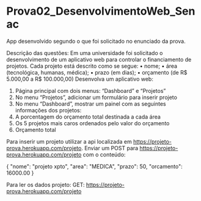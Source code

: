 # Prova02_DesenvolvimentoWeb_Senac
App desenvolvido segundo o que foi solicitado no enunciado da prova.

Descrição das questões:
Em uma universidade foi solicitado o desenvolvimento de um aplicativo web para controlar o financiamento de projetos. Cada projeto está descrito como se segue:
•	nome;
•	área (tecnológica, humanas, médica);
•	prazo (em dias);
•	orçamento (de R$ 5.000,00 a R$ 100.000,00)
Desenvolva um aplicativo web:
1.	Página principal com dois menus: “Dashboard” e “Projetos”
2.	No menu “Projetos”, adicionar um formulário para inserir projeto
3.	No menu “Dashboard”, mostrar um painel com as seguintes informações dos projetos:
1.	A porcentagem do orçamento total destinada a cada área
2.	Os 5 projetos mais caros ordenados pelo valor do orçamento 
3.	Orçamento total  

Para inserir um projeto utilizar a api localizada em https://projeto-prova.herokuapp.com/projeto. Enviar um POST para https://projeto-prova.herokuapp.com/projeto com o conteúdo: 

{
    "nome": "projeto xpto",
    "area": "MEDICA",
    "prazo": 50,
    "orcamento": 16000.00
}

Para ler os dados projeto: GET: https://projeto-prova.herokuapp.com/projeto 

